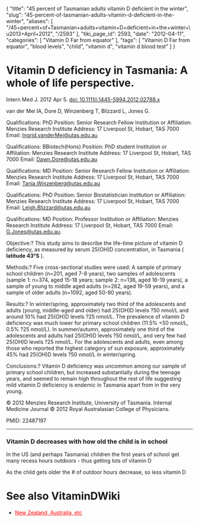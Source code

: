 {
    "title": "45 percent of Tasmanian adults vitamin D deficient in the winter",
    "slug": "45-percent-of-tasmanian-adults-vitamin-d-deficient-in-the-winter",
    "aliases": [
        "/45+percent+of+Tasmanian+adults+vitamin+D+deficient+in+the+winter+\u2013+April+2012",
        "/2593"
    ],
    "tiki_page_id": 2593,
    "date": "2012-04-11",
    "categories": [
        "Vitamin D Far from equator"
    ],
    "tags": [
        "Vitamin D Far from equator",
        "blood levels",
        "child",
        "vitamin d",
        "vitamin d blood test"
    ]
}


# Vitamin D deficiency in Tasmania: A whole of life perspective.

Intern Med J. 2012 Apr 5. [doi: 10.1111/j.1445-5994.2012.02788.x](https://doi.org/10.1111/j.1445-5994.2012.02788.x)

van der Mei IA, Dore D, Winzenberg T, Blizzard L, Jones G.

Qualifications: PhD Position: Senior Research Fellow Institution or Affiliation: Menzies Research Institute Address: 17 Liverpool St, Hobart, TAS 7000 Email: Ingrid.vanderMei@utas.edu.au 

Qualifications: BBiotech(Hons) Position: PhD student Institution or Affiliation: Menzies Research Institute Address: 17 Liverpool St, Hobart, TAS 7000 Email: Dawn.Dore@utas.edu.au

Qualifications: MD Position: Senior Research Fellow Institution or Affiliation: Menzies Research Institute Address: 17 Liverpool St, Hobart, TAS 7000 Email: Tania.Winzenberg@utas.edu.au 

Qualifications: PhD Position: Senior Biostatistician Institution or Affiliation: Menzies Research Institute Address: 17 Liverpool St, Hobart, TAS 7000 Email: Leigh.Blizzard@utas.edu.au 

Qualifications: MD Position: Professor Institution or Affiliation: Menzies Research Institute Address: 17 Liverpool St, Hobart, TAS 7000 Email: G.Jones@utas.edu.au.

Objective:? This study aims to describe the life-time picture of vitamin D deficiency, as measured by serum 25(OH)D concentration, in Tasmania ( **latitude 43°S** ). 

Methods:? Five cross-sectional studies were used: A sample of primary school children (n=201, aged 7-8 years), two samples of adolescents (sample 1: n=374, aged 15-18 years; sample 2: n=136, aged 16-19 years), a sample of young to middle aged adults (n=262, aged 19-59 years), and a sample of older adults (n=1092, aged 50-80 years). 

Results:? In winter/spring, approximately two third of the adolescents and adults (young, middle-aged and older) had 25(OH)D levels ?50 nmol/L and around 10% had 25(OH)D levels ?25 nmol/L. The prevalence of vitamin D deficiency was much lower for primary school children (11.5% <50 nmol/L, 0.5% ?25 nmol/L). In summer/autumn, approximately one third of the adolescents and adults had 25(OH)D levels ?50 nmol/L, and very few had 25(OH)D levels ?25 nmol/L. For the adolescents and adults, even among those who reported the highest category of sun exposure, approximately 45% had 25(OH)D levels ?50 nmol/L in winter/spring. 

Conclusions:? Vitamin D deficiency was uncommon among our sample of primary school children, but increased substantially during the teenage years, and seemed to remain high throughout the rest of life suggesting mild vitamin D deficiency is endemic in Tasmania apart from in the very young.

© 2012 Menzies Research Institute, University of Tasmania. Internal Medicine Journal © 2012 Royal Australasian College of Physicians.

PMID: 22487197

---

### Vitamin D decreases with how old the child is in school

In the US (and perhaps Tasmania) children the first years of school get many recess hours outdoors - thus getting lots of vitamin D

As the child gets older the # of outdoor hours decrease, so less vitamin D

# See also VitaminDWiki

* <a href="/posts/new-zealand-australia-etc" style="color: red; text-decoration: underline;" title="This link has an unknown page_id: 2483">New Zealand, Australia, etc</a>
